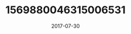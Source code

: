 ---
title: "1569880046315006531"
cover: "2017-07-30 07.38.26 1569880046315006531_46248401"
photo: "2017-07-30 07.38.26 1569880046315006531_46248401"
date: "2017-07-30"
type: "photo"
---